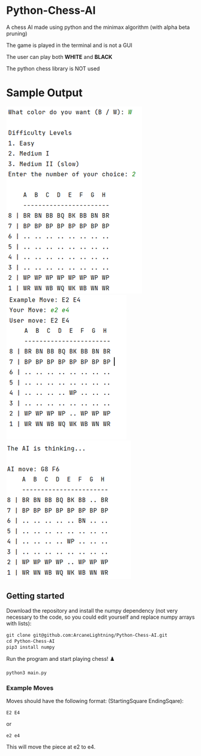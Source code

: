 # Python-Chess-AI
A chess AI made using python and the minimax algorithm (with alpha beta pruning)

The game is played in the terminal and is not a GUI

The user can play both <strong>WHITE</strong> and <strong>BLACK</strong>

The python chess library is NOT used

# Sample Output
<img src="./Chess Pic Starting.PNG" alt="Start position">
<img src="./Chess Pic 1st Move.PNG" alt="First Move by user">
<img src="./Chess Pic AI.PNG" alt="Second Move by AI">

## Getting started
Download the repository and install the numpy dependency (not very necessary to the code, so you could edit yourself and replace numpy arrays with lists):
```
git clone git@github.com:ArcaneLightning/Python-Chess-AI.git
cd Python-Chess-AI
pip3 install numpy
```

Run the program and start playing chess! ♟️
```
python3 main.py
```

### Example Moves
Moves should have the following format: (StartingSquare EndingSqare):
```
E2 E4
```
or
```
e2 e4
```
This will move the piece at e2 to e4.
